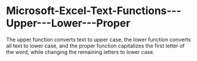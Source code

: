# Microsoft-Excel-Text-Functions---Upper---Lower---Proper
The upper function converts text to upper case, the lower function converts all text to lower case, and the proper function capitalizes the first letter of the word, while changing the remaining letters to lower case.
